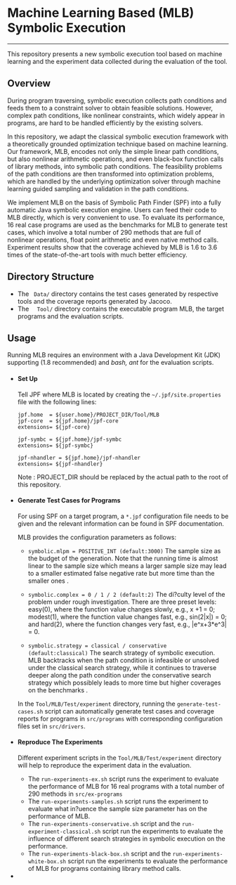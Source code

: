 Machine Learning Based (MLB) Symbolic Execution
 =====================================================================
 --------



This repository presents a new symbolic execution tool based on machine learning and the experiment data collected during the evaluation of the tool. 



Overview
--------
During program traversing, symbolic execution collects path conditions and feeds them to a constraint solver to obtain feasible solutions. However, complex path conditions, like nonlinear constraints, which widely appear in programs, are hard to be handled efficiently by the existing solvers.

In this repository, we adapt the classical symbolic execution framework with a theoretically grounded optimization technique based on machine learning. Our framework, MLB, encodes not only the simple linear path conditions, but also nonlinear arithmetic operations, and even black-box function calls of library methods, into symbolic path conditions. The feasibility problems of the path conditions are then transformed into optimization problems, which are handled by the underlying optimization solver through machine learning guided sampling and validation in the path conditions.

We implement MLB on the basis of Symbolic Path Finder (SPF) into a fully automatic Java symbolic execution engine. Users can feed their code to MLB directly, which is very convenient to use. To evaluate its performance, 16 real case programs are used as the benchmarks for MLB to generate test cases, which involve a total number of 290 methods that are full of nonlinear operations, float point arithmetic and even native method calls. Experiment results show that the coverage achieved by MLB is 1.6 to 3.6 times of the state-of-the-art tools with much better efficiency.


Directory Structure
--------
- The ```  Data/ ``` directory contains the test cases generated by respective tools and the coverage reports generated by Jacoco.
- The ```  Tool/``` directory contains the executable program MLB, the target programs and the evaluation scripts.


Usage
--------
Running MLB requires an environment with a Java Development Kit (JDK) supporting (1.8 recommended) and *bash, ant* for the evaluation scripts.

- #### Set Up

	Tell JPF where MLB is located by creating the ```~/.jpf/site.properties``` file with the following lines:
	```
	jpf.home  = ${user.home}/PROJECT_DIR/Tool/MLB
	jpf-core  = ${jpf.home}/jpf-core
	extensions= ${jpf-core}

	jpf-symbc = ${jpf.home}/jpf-symbc
	extensions= ${jpf-symbc}

	jpf-nhandler = ${jpf.home}/jpf-nhandler
	extensions= ${jpf-nhandler}
  ```
 	Note : PROJECT_DIR should be replaced by the actual path to the root of this repository.
    
- #### Generate Test Cases for  Programs
	For using SPF on a target program, a ```*.jpf``` configuration file needs to be given and the relevant information  can be found in SPF documentation. 
    
    MLB provides the  configuration parameters as follows:
    - ```symbolic.mlpm = POSITIVE_INT (default:3000)```  The sample size as the budget of the generation. Note that the running time is almost linear to the sample size which means  a larger sample size may lead to a smaller estimated false negative rate but  more time than the smaller ones .
    - ```symbolic.complex = 0 / 1 / 2 (default:2)```  The di?culty level of the problem under rough investigation. There are three preset levels: easy(0), where the function value changes slowly, e.g., x +1 = 0; modest(1), where the function value changes fast, e.g., sin(2|x|) = 0; and hard(2), where the function changes very fast, e.g., |e^x+3*e^3| = 0. 

    - ```symbolic.strategy = classical / conservative (default:classical)``` The search strategy of symbolic execution. MLB backtracks when the path condition is infeasible or unsolved under the classical search strategy, while it continues to traverse deeper along the  path condition under the conservative search strategy which possiblely leads to more time but higher coverages on the benchmarks .

	In the ```Tool/MLB/Test/experiment``` directory, running the ```generate-test-cases.sh``` script  can  automatically generate test cases and coverage reports for programs in ```src/programs``` with  corresponding configuration files  set in ```src/drivers```.
    
  
- #### Reproduce The Experiments
	Different experiment scripts in the ```Tool/MLB/Test/experiment``` directory  will help to reproduce the experiment data in the  evaluation.
 	- The ```run-experiments-ex.sh``` script runs the experiment to evaluate the performance of MLB for 16 real programs with a total number of 290 methods in ```src/ex-programs```   
 	-  The ```run-experiments-samples.sh``` script  runs the experiment to evaluate what in?uence the sample size parameter has on the performance of MLB.
 	-  The ```run-experiments-conservative.sh``` script and  the ```run-experiment-classical.sh``` script run the experiments to evaluate the influence of different search strategies in symbolic execution on the performance.
 	-   The ```run-experiments-black-box.sh``` script and  the ```run-experiments-white-box.sh``` script run the experiments to evaluate the performance of MLB for programs containing library method calls.

 - 
 





